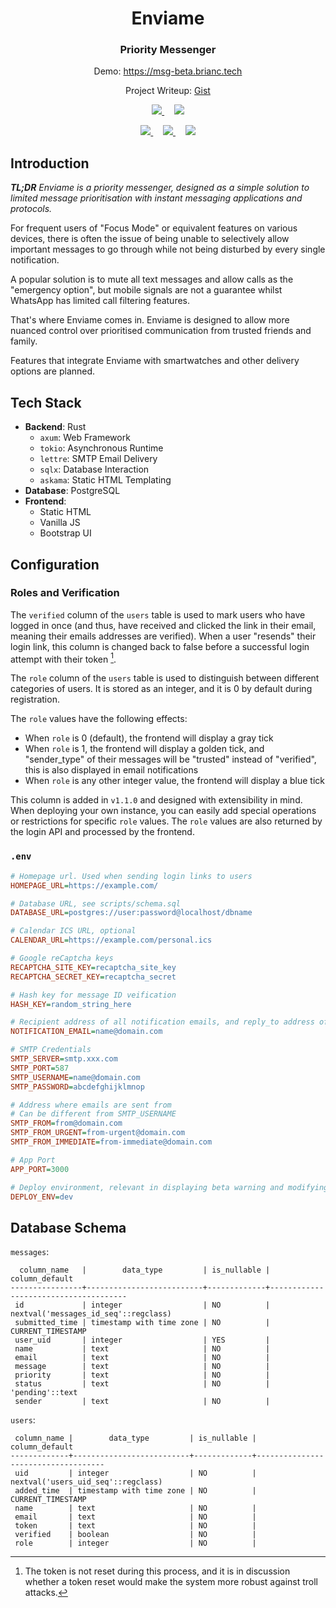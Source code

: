 <div align="center">
  <h1>Enviame</h1>
  <h3>Priority Messenger</h3>
  <p>Demo: <a href="https://msg-beta.brianc.tech">https://msg-beta.brianc.tech</a></p>
  <p>Project Writeup: <a href="https://gist.github.com/differental/086dfca65d17e629befb58d032a7fbf3">Gist</a></p>
  <p>
    <picture>
      <a href="https://github.com/differental/enviame/actions/workflows/ci_prod.yml">
        <img src="https://img.shields.io/github/actions/workflow/status/differental/enviame/ci_prod.yml?label=Production&style=for-the-badge" />
      </a>
    </picture>
    <span>&nbsp;&nbsp;&nbsp;</span>
    <picture>
      <a href="https://github.com/differental/enviame/actions/workflows/ci_beta.yml">
        <img src="https://img.shields.io/github/actions/workflow/status/differental/enviame/ci_beta.yml?label=Beta&style=for-the-badge">
      </a>
    </picture>
  </p>
  <p>
    <picture>
      <a href="https://github.com/differental/enviame/tree/main">
        <img src="https://img.shields.io/github/last-commit/differental/enviame?style=for-the-badge" />
      </a>
    </picture>
    <span>&nbsp;&nbsp;&nbsp;</span>
    <picture>
      <a href="https://github.com/differental/enviame/blob/main/LICENSE">
        <img src="https://img.shields.io/github/license/differental/enviame?style=for-the-badge&color=499dd0" />
      </a>
    </picture>
    <span>&nbsp;&nbsp;&nbsp;</span>
    <picture>
      <a href="https://www.rust-lang.org/">
        <img src="https://img.shields.io/badge/Made%20with-rust-red?style=for-the-badge" />
      </a>
    </picture>
  </p>
</div>

## Introduction

***TL;DR** Enviame is a priority messenger, designed as a simple solution to limited message prioritisation with instant messaging applications and protocols.*

For frequent users of "Focus Mode" or equivalent features on various devices, there is often the issue of being unable to selectively allow important messages to go through while not being disturbed by every single notification.

A popular solution is to mute all text messages and allow calls as the "emergency option", but mobile signals are not a guarantee whilst WhatsApp has limited call filtering features.

That's where Enviame comes in. Enviame is designed to allow more nuanced control over prioritised communication from trusted friends and family.

Features that integrate Enviame with smartwatches and other delivery options are planned.

## Tech Stack

- **Backend**: Rust
    - `axum`: Web Framework
    - `tokio`: Asynchronous Runtime
    - `lettre`: SMTP Email Delivery
    - `sqlx`: Database Interaction
    - `askama`: Static HTML Templating
- **Database**: PostgreSQL
- **Frontend**: 
    - Static HTML
    - Vanilla JS
    - Bootstrap UI

## Configuration

### Roles and Verification

The `verified` column of the `users` table is used to mark users who have logged in once (and thus, have received and clicked the link in their email, meaning their emails addresses are verified). When a user "resends" their login link, this column is changed back to false before a successful login attempt with their token [^1]. 

[^1]: The token is not reset during this process, and it is in discussion whether a token reset would make the system more robust against troll attacks.

The `role` column of the `users` table is used to distinguish between different categories of users. It is stored as an integer, and it is 0 by default during registration.

The `role` values have the following effects:

- When `role` is 0 (default), the frontend will display a gray tick
- When `role` is 1, the frontend will display a golden tick, and "sender_type" of their messages will be "trusted" instead of "verified", this is also displayed in email notifications
- When `role` is any other integer value, the frontend will display a blue tick

This column is added in `v1.1.0` and designed with extensibility in mind. When deploying your own instance, you can easily add special operations or restrictions for specific `role` values. The `role` values are also returned by the login API and processed by the frontend.

### `.env`

```ini
# Homepage url. Used when sending login links to users
HOMEPAGE_URL=https://example.com/

# Database URL, see scripts/schema.sql
DATABASE_URL=postgres://user:password@localhost/dbname

# Calendar ICS URL, optional
CALENDAR_URL=https://example.com/personal.ics

# Google reCaptcha keys
RECAPTCHA_SITE_KEY=recaptcha_site_key
RECAPTCHA_SECRET_KEY=recaptcha_secret

# Hash key for message ID veification
HASH_KEY=random_string_here

# Recipient address of all notification emails, and reply_to address of all user emails
NOTIFICATION_EMAIL=name@domain.com

# SMTP Credentials
SMTP_SERVER=smtp.xxx.com
SMTP_PORT=587
SMTP_USERNAME=name@domain.com
SMTP_PASSWORD=abcdefghijklmnop

# Address where emails are sent from
# Can be different from SMTP_USERNAME
SMTP_FROM=from@domain.com
SMTP_FROM_URGENT=from-urgent@domain.com
SMTP_FROM_IMMEDIATE=from-immediate@domain.com

# App Port
APP_PORT=3000

# Deploy environment, relevant in displaying beta warning and modifying db below
DEPLOY_ENV=dev
```


## Database Schema

`messages`:

```text
  column_name   |        data_type         | is_nullable |            column_default            
----------------+--------------------------+-------------+--------------------------------------
 id             | integer                  | NO          | nextval('messages_id_seq'::regclass)
 submitted_time | timestamp with time zone | NO          | CURRENT_TIMESTAMP
 user_uid       | integer                  | YES         | 
 name           | text                     | NO          | 
 email          | text                     | NO          | 
 message        | text                     | NO          | 
 priority       | text                     | NO          | 
 status         | text                     | NO          | 'pending'::text
 sender         | text                     | NO          | 
```

`users`:

```text
 column_name |        data_type         | is_nullable |           column_default           
-------------+--------------------------+-------------+------------------------------------
 uid         | integer                  | NO          | nextval('users_uid_seq'::regclass)
 added_time  | timestamp with time zone | NO          | CURRENT_TIMESTAMP
 name        | text                     | NO          | 
 email       | text                     | NO          | 
 token       | text                     | NO          | 
 verified    | boolean                  | NO          | 
 role        | integer                  | NO          | 
```
